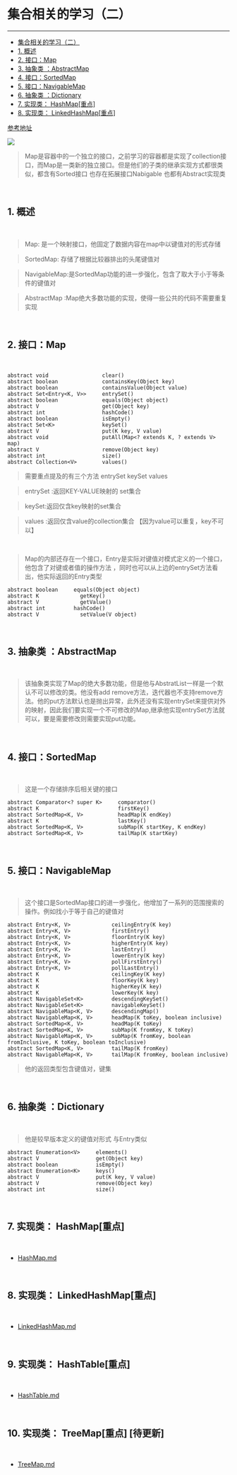 # 集合相关的学习（二）

----------
<!-- TOC -->
- [集合相关的学习（二）](#集合相关的学习二)    
 - [1. 概述](#1-概述)    
 - [2. 接口：Map](#2-接口map)    
 - [3. 抽象类 ：AbstractMap](#3-抽象类-abstractmap) 
 - [4. 接口：SortedMap](#4-接口sortedmap)   
 - [5. 接口：NavigableMap](#5-接口navigablemap)    
 - [6. 抽象类 ：Dictionary](#6-抽象类-dictionary)  
 - [7. 实现类： HashMap[重点]](#7-实现类-hashmap重点)    
 - [8. 实现类： LinkedHashMap[重点]](#8-实现类-linkedhashmap重点)
<!-- /TOC -->


[参考地址](https://www.cnblogs.com/skywang12345/p/3308931.html)




![](https://s2.ax1x.com/2019/06/11/Vcxjw8.jpg)

>Map是容器中的一个独立的接口，之前学习的容器都是实现了collection接口，而Map是一类新的独立接口。但是他们的子类的继承实现方式都很类似，都含有Sorted接口 也存在拓展接口Nabigable 也都有Abstract实现类 

<br>

## 1. 概述 

<br>


> Map: 是一个映射接口，他固定了数据内容在map中以键值对的形式存储

> SortedMap: 存储了根据比较器排出的头尾键值对  

>NavigableMap:是SortedMap功能的进一步强化，包含了取大于小于等条件的键值对  

>AbstractMap :Map绝大多数功能的实现，使得一些公共的代码不需要重复实现  

<br>

## 2. 接口：Map

<br>


    abstract void                 clear()
	abstract boolean              containsKey(Object key)
	abstract boolean              containsValue(Object value)
	abstract Set<Entry<K, V>>     entrySet()
	abstract boolean              equals(Object object)
	abstract V                    get(Object key)
	abstract int                  hashCode()
	abstract boolean              isEmpty()
	abstract Set<K>               keySet()
	abstract V                    put(K key, V value)
	abstract void                 putAll(Map<? extends K, ? extends V> map)
	abstract V                    remove(Object key)
	abstract int                  size()
	abstract Collection<V>        values()

>需要重点提及的有三个方法 entrySet  keySet values 

>  entrySet :返回KEY-VALUE映射的 set集合 

>keySet:返回仅含key映射的set集合 

>values :返回仅含value的collection集合  【因为value可以重复，key不可以】


<br>

>Map的内部还存在一个接口，Entry是实际对键值对模式定义的一个接口，他包含了对键或者值的操作方法 ，同时也可以从上边的entrySet方法看出，他实际返回的Entry类型 


    abstract boolean     equals(Object object)
	abstract K             getKey()
	abstract V             getValue()
	abstract int         hashCode()
	abstract V             setValue(V object)


<br>

## 3. 抽象类 ：AbstractMap  

<br>

>该抽象类实现了Map的绝大多数功能，但是他与AbstratList一样是一个默认不可以修改的类。他没有add remove方法，迭代器也不支持remove方法。他的put方法默认也是抛出异常，此外还没有实现entrySet来提供对外的映射，因此我们要实现一个不可修改的Map,继承他实现entrySet方法就可以，要是需要修改则需要实现put功能。



<br>

## 4. 接口：SortedMap  

<br>

>这是一个存储排序后相关键的接口 


    abstract Comparator<? super K>     comparator()
	abstract K                         firstKey()
	abstract SortedMap<K, V>           headMap(K endKey)
	abstract K                         lastKey()
	abstract SortedMap<K, V>           subMap(K startKey, K endKey)
	abstract SortedMap<K, V>           tailMap(K startKey)

<br>
 
## 5. 接口：NavigableMap

<br>


>这个接口是SortedMap接口的进一步强化，他增加了一系列的范围搜索的操作。例如找小于等于自己的键值对


    abstract Entry<K, V>             ceilingEntry(K key)
	abstract Entry<K, V>             firstEntry()
	abstract Entry<K, V>             floorEntry(K key)
	abstract Entry<K, V>             higherEntry(K key)
	abstract Entry<K, V>             lastEntry()
	abstract Entry<K, V>             lowerEntry(K key)
	abstract Entry<K, V>             pollFirstEntry()
	abstract Entry<K, V>             pollLastEntry()
	abstract K                       ceilingKey(K key)
	abstract K                       floorKey(K key)
	abstract K                       higherKey(K key)
	abstract K                       lowerKey(K key)
	abstract NavigableSet<K>         descendingKeySet()
	abstract NavigableSet<K>         navigableKeySet()
	abstract NavigableMap<K, V>      descendingMap()
	abstract NavigableMap<K, V>      headMap(K toKey, boolean inclusive)
	abstract SortedMap<K, V>         headMap(K toKey)
	abstract SortedMap<K, V>         subMap(K fromKey, K toKey)
	abstract NavigableMap<K, V>      subMap(K fromKey, boolean fromInclusive, K toKey, boolean toInclusive)
	abstract SortedMap<K, V>         tailMap(K fromKey)
	abstract NavigableMap<K, V>      tailMap(K fromKey, boolean inclusive)


>他的返回类型包含键值对，键集




<br>
 
## 6. 抽象类 ：Dictionary

<br>

>他是较早版本定义的键值对形式 与Entry类似  


    abstract Enumeration<V>     elements()
	abstract V                  get(Object key)
	abstract boolean            isEmpty()
	abstract Enumeration<K>     keys()
	abstract V                  put(K key, V value)
	abstract V                  remove(Object key)
	abstract int                size()


<br>
 
## 7. 实现类： HashMap[重点]

<br>

- [HashMap.md](HashMap.md)

<br>
 
## 8. 实现类： LinkedHashMap[重点]

<br>

- [LinkedHashMap.md](LinkedHashMap.md)

<br>


## 9. 实现类： HashTable[重点]

<br>

- [HashTable.md](HashTable.md)

<br>

## 10. 实现类： TreeMap[重点]  [待更新]

<br>

- [TreeMap.md](TreeMap.md)

<br>
